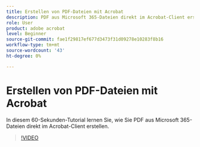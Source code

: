 ```yaml
---
title: Erstellen von PDF-Dateien mit Acrobat
description: PDF aus Microsoft 365-Dateien direkt im Acrobat-Client erstellen
role: User
product: adobe acrobat
level: Beginner
source-git-commit: fae1f29817ef677d3473f31d09278e10283f8b16
workflow-type: tm+mt
source-wordcount: '43'
ht-degree: 0%

---
```


# Erstellen von PDF-Dateien mit Acrobat

In diesem 60-Sekunden-Tutorial lernen Sie, wie Sie PDF aus Microsoft 365-Dateien direkt im Acrobat-Client erstellen.

>[!VIDEO](https://video.tv.adobe.com/v/342628?quality=12&learn=on&hidetitle=true)
